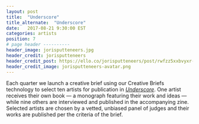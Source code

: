 ```yaml
---
layout: post
title:  "Underscore"
title_alternate:  "Underscore"
date:   2017-08-21 9:30:00 EST
categories: artists
position: 7
# page header ----------
header_image: jorisputteneers.jpg
header_credit: jorisputteneers
header_credit_post: https://ello.co/jorisputteneers/post/rwfzz5xxbvyxr-pjtabq2g
header_credit_image: jorisputteneers-avatar.png
---
```


Each quarter we launch a creative brief using our Creative Briefs technology to select ten artists for publication in *[Underscore](https://ello.co/artist-invites/underscore-vol-1)*. One artist receives their own book — a monograph featuring their work and ideas — while nine others are interviewed and published in the accompanying zine. Selected artists are chosen by a vetted, unbiased panel of judges and their works are published per the criteria of the brief.

